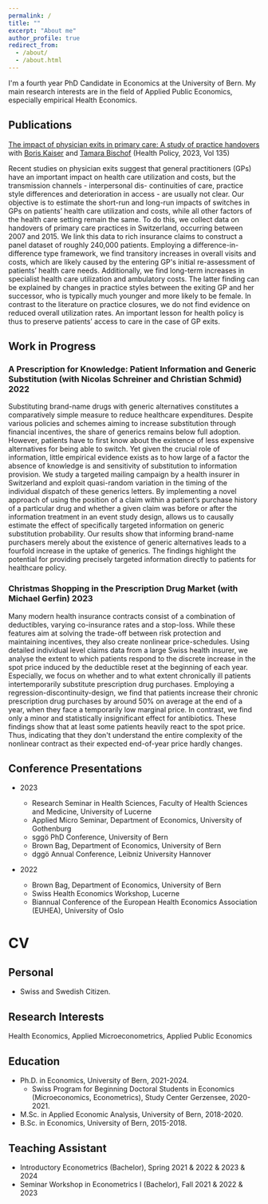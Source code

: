 ```yaml
---
permalink: /
title: ""
excerpt: "About me"
author_profile: true
redirect_from: 
  - /about/
  - /about.html
---
```


I'm a fourth year PhD Candidate in Economics at the University of Bern. My main research interests are in the field of Applied Public Economics, especially empirical Health Economics. 

## Publications
[The impact of physician exits in primary care: A study of practice handovers](https://doi.org/10.1016/j.healthpol.2023.104867) with [Boris Kaiser](https://sites.google.com/site/kaisereconomics/home) and [Tamara Bischof](https://sites.google.com/view/tamarabischof/home) (Health Policy, 2023, Vol 135)

Recent studies on physician exits suggest that general practitioners (GPs) have an important impact on health care utilization and costs, but the transmission channels - interpersonal dis- continuities of care, practice style differences and deterioration in access - are usually not clear. Our objective is to estimate the short-run and long-run impacts of switches in GPs on patients’ health care utilization and costs, while all other factors of the health care setting remain the same. To do this, we collect data on handovers of primary care practices in Switzerland, occurring between 2007 and 2015. We link this data to rich insurance claims to construct a panel dataset of roughly 240,000 patients. Employing a difference-in-difference type framework, we find transitory increases in overall visits and costs, which are likely caused by the entering GP's initial re-assessment of patients’ health care needs. Additionally, we find long-term increases in specialist health care utilization and ambulatory costs. The latter finding can be explained by changes in practice styles between the exiting GP and her successor, who is typically much younger and more likely to be female. In contrast to the literature on practice closures, we do not find evidence on reduced overall utilization rates. An important lesson for health policy is thus to preserve patients’ access to care in the case of GP exits.

## Work in Progress
### A Prescription for Knowledge: Patient Information and Generic Substitution (with Nicolas Schreiner and Christian Schmid) 2022
Substituting brand-name drugs with generic alternatives constitutes a comparatively simple measure to reduce healthcare expenditures. Despite various policies and schemes aiming to increase substitution through financial incentives, the share of generics remains below full adoption. However, patients have to first know about the existence of less expensive alternatives for being able to switch. Yet given the crucial role of information, little empirical evidence exists as to how large of a factor the absence of knowledge is and sensitivity of substitution to information provision. We study a targeted mailing campaign by a health insurer in Switzerland and exploit quasi-random variation in the timing of the individual dispatch of these generics letters. By implementing a novel approach of using the position of a claim within a patient’s purchase history of a particular drug and whether a given claim was before or after the information treatment in an event study design, allows us to causally estimate the effect of specifically targeted information on generic substitution probability. Our results show that informing brand-name purchasers merely about the existence of generic alternatives leads to a fourfold increase in the uptake of generics. The findings highlight the potential for providing precisely targeted information directly to patients for healthcare policy.

### Christmas Shopping in the Prescription Drug Market (with Michael Gerfin) 2023
Many modern health insurance contracts consist of a combination of deductibles, varying co-insurance rates and a stop-loss. While these features aim at solving the trade-off between risk protection and maintaining incentives, they also create nonlinear price-schedules. Using detailed individual level claims data from a large Swiss health insurer, we analyse the extent to which patients respond to the discrete increase in the spot price induced by the deductible reset at the beginning of each year. Especially, we focus on whether and to what extent chronically ill patients intertemporarily substitute prescription drug purchases. Employing a regression-discontinuity-design, we find that patients increase their chronic prescription drug purchases by around 50% on average at the end of a year, when they face a temporarily low marginal price. In contrast, we find only a minor and statistically insignificant effect for antibiotics. These findings show that at least some patients heavily react to the spot price. Thus, indicating that they don't understand the entire complexity of the nonlinear contract as their expected end-of-year price hardly changes.


## Conference Presentations
* 2023
  * Research Seminar in Health Sciences, Faculty of Health Sciences and Medicine, University of Lucerne
  * Applied Micro Seminar, Department of Economics, University of Gothenburg  
  * sggö PhD Conference, University of Bern  
  * Brown Bag, Department of Economics, University of Bern
  * dggö Annual Conference, Leibniz University Hannover

* 2022
  * Brown Bag, Department of Economics, University of Bern
  * Swiss Health Economics Workshop, Lucerne
  * Biannual Conference of the European Health Economics Association (EUHEA), University of Oslo  
          
          
# CV

## Personal
* Swiss and Swedish Citizen.

## Research Interests
Health Economics, Applied Microeconometrics, Applied Public Economics

## Education
* Ph.D. in Economics, University of Bern, 2021-2024.
    * Swiss Program for Beginning Doctoral Students in Economics (Microeconomics, Econometrics), Study Center Gerzensee, 2020-2021. 
* M.Sc. in Applied Economic Analysis, University of Bern, 2018-2020.
* B.Sc. in Economics, University of Bern, 2015-2018.


## Teaching Assistant
* Introductory Econometrics (Bachelor), Spring 2021 & 2022 & 2023 & 2024
* Seminar Workshop in Econometrics I (Bachelor), Fall 2021 & 2022 & 2023


